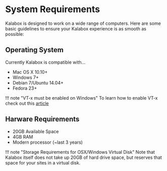 System Requirements
===================

Kalabox is designed to work on a wide range of computers. Here are some basic guidelines to ensure your Kalabox experience is as smooth as possible:

Operating System
----------------

Currently Kalabox is compatible with...

  * Mac OS X 10.10+
  * Windows 7+
  * Debian 7/Ubuntu 14.04+
  * Fedora 23+

!!! note "VT-x must be enabled on Windows"
    To learn how to enable VT-x check out this [article](http://www.howtogeek.com/213795/how-to-enable-intel-vt-x-in-your-computers-bios-or-uefi-firmware)

Harware Requirements
-------------------

  * 20GB Available Space
  * 4GB RAM
  * Modern processor (~last 3 years)

!!! note "Storage Requirements for OSX/Windows Virtual Disk"
    Note that Kalabox itself does not take up 20GB of hard drive space, but reserves that space for your sites in a virtual disk.

